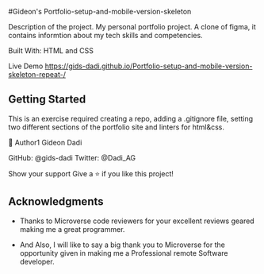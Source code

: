 #Gideon's Portfolio-setup-and-mobile-version-skeleton

Description of the project.
My personal portfolio project. A clone of figma, it contains informtion about my tech skills and competencies.

Built With: HTML and CSS

Live Demo
https://gids-dadi.github.io/Portfolio-setup-and-mobile-version-skeleton-repeat-/

## Getting Started

This is an exercise required creating a repo, adding a .gitignore file, setting two different sections of the portfolio site and linters for html&css.

👤 Author1
Gideon Dadi

GitHub: @gids-dadi
Twitter: @Dadi_AG

Show your support
Give a ⭐️ if you like this project!


## Acknowledgments

- Thanks to Microverse code reviewers for your excellent reviews geared making me a great programmer. 

- And Also, I will like to say a big thank you to Microverse for the opportunity given in making me a Professional remote Software developer. 
